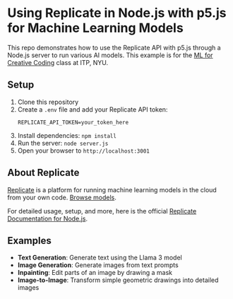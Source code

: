 # Using Replicate in Node.js with p5.js for Machine Learning Models

This repo demonstrates how to use the Replicate API with p5.js through a Node.js server to run various AI models. This example is for the [ML for Creative Coding](https://github.com/shiffman/ML-for-Creative-Coding) class at ITP, NYU.

## Setup

1. Clone this repository
2. Create a `.env` file and add your Replicate API token:
   ```
   REPLICATE_API_TOKEN=your_token_here
   ```
3. Install dependencies: `npm install`
4. Run the server: `node server.js`
5. Open your browser to `http://localhost:3001`

## About Replicate

[Replicate](https://replicate.com/) is a platform for running machine learning models in the cloud from your own code. [Browse models](https://replicate.com/explore).

For detailed usage, setup, and more, here is the official [Replicate Documentation for Node.js](https://replicate.com/docs/get-started/nodejs).

## Examples

- **Text Generation**: Generate text using the Llama 3 model
- **Image Generation**: Generate images from text prompts
- **Inpainting**: Edit parts of an image by drawing a mask
- **Image-to-Image**: Transform simple geometric drawings into detailed images

